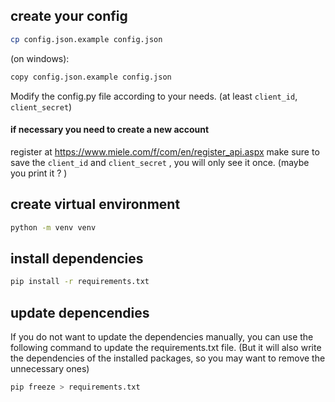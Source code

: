 ## create your config
```bash
cp config.json.example config.json
```
(on windows):
```bash
copy config.json.example config.json
```

Modify the config.py file according to your needs.
(at least `client_id`, `client_secret`)

#### if necessary you need to create a new account

register at https://www.miele.com/f/com/en/register_api.aspx
make sure to save the `client_id` and `client_secret` , you will only see it once.
(maybe you print it ? )

## create virtual environment
```bash
python -m venv venv
```

## install dependencies
```bash
pip install -r requirements.txt
```

## update depencendies

If you do not want to update the dependencies manually, you can use the following command to update the requirements.txt file.
(But it will also write the dependencies of the installed packages, so you may want to remove the unnecessary ones)

```bash 
pip freeze > requirements.txt
``` 


